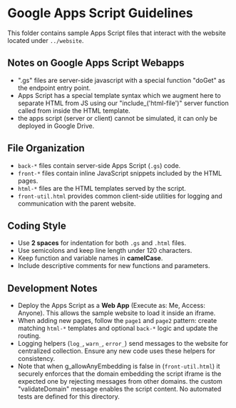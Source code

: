 # Google Apps Script Guidelines

This folder contains sample Apps Script files that interact with the website located under `../website`.

## Notes on Google Apps Script Webapps
- ".gs" files are server-side javascript with a special function "doGet" as the endpoint entry point.
- Apps Script has a special template syntax which we augment here to separate HTML from JS using our "include_('html-file')" server function called from inside the HTML template.
- the apps script (server or client) cannot be simulated, it can only be deployed in Google Drive.

## File Organization
- `back-*` files contain server-side Apps Script (`.gs`) code.
- `front-*` files contain inline JavaScript snippets included by the HTML pages.
- `html-*` files are the HTML templates served by the script.
- `front-util.html` provides common client-side utilities for logging and communication with the parent website.

## Coding Style
- Use **2 spaces** for indentation for both `.gs` and `.html` files.
- Use semicolons and keep line length under 120 characters.
- Keep function and variable names in **camelCase**.
- Include descriptive comments for new functions and parameters.

## Development Notes
- Deploy the Apps Script as a **Web App** (Execute as: Me, Access: Anyone). This allows the sample website to load it inside an iframe.
- When adding new pages, follow the `page1` and `page2` pattern: create matching `html-*` templates and optional `back-*` logic and update the routing.
- Logging helpers (`log_`, `warn_`, `error_`) send messages to the website for centralized collection. Ensure any new code uses these helpers for consistency.
- Note that when g_allowAnyEmbedding is false in (`front-util.html`) it securely enforces that the domain embedding the script iframe is the expected one by rejecting messages from other domains. the custom "validateDomain" message enables the script content.
No automated tests are defined for this directory.
